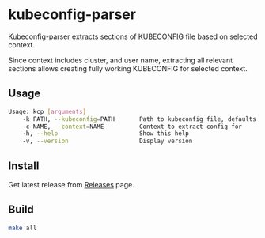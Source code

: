 # kubeconfig-parser

Kubeconfig-parser extracts sections of [KUBECONFIG][1] file based on selected context.

Since context includes cluster, and user name, extracting all relevant sections allows creating fully working KUBECONFIG for selected context.


## Usage

```bash
Usage: kcp [arguments]
    -k PATH, --kubeconfig=PATH       Path to kubeconfig file, defaults to KUBECONFIG env value, if present, otherwise /Users/adancha/.kube/config
    -c NAME, --context=NAME          Context to extract config for
    -h, --help                       Show this help
    -v, --version                    Display version
```

## Install

Get latest release from [Releases][2] page.


## Build

```bash
make all
```


[ Link Reference ]::
[1]: https://kubernetes.io/docs/tasks/access-application-cluster/configure-access-multiple-clusters/#define-clusters-users-and-contexts
[2]: ./releases
